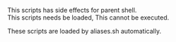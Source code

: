 This scripts has side effects for parent shell.  
This scripts needs be loaded, This cannot be executed.  

These scripts are loaded by aliases.sh automatically.
